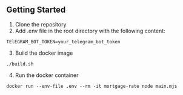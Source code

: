 ## Getting Started

1. Clone the repository
2. Add .env file in the root directory with the following content:

```
TElEGRAM_BOT_TOKEN=your_telegram_bot_token
```

3. Build the docker image

```
./build.sh
```

4. Run the docker container

```
docker run --env-file .env --rm -it mortgage-rate node main.mjs
```
